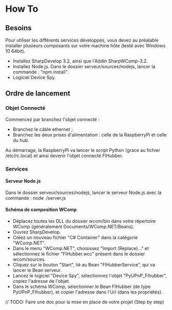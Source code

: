 # How To

## Besoins

Pour utiliser les différents services développés, vous devez au préalable installer plusieurs composants sur votre machine hôte (testé avec Windows 10 64bit).
 
- Installez SharpDevelop 3.2, ainsi que l'AddIn SharpWComp-3.2.
- Installez Node.js. Dans le dossier serveur/sources/nodejs, lancer la commande : "npm install".
- Logiciel Device Spy.

## Ordre de lancement

### Objet Connecté

Commencez par branchez l'objet connecté :
- Branchez le câble ethernet ;
- Branchez les deux prises d'alimentation : celle de la RaspberryPi et celle du hub.

Au démarrage, la RaspberryPi va lancer le script Python (grace au fichier /etc/rc.local) et ainsi devenir l'objet connecté FlHubber.

### Services

#### Serveur Node.js

Dans le dossier serveur/sources/nodejs, lancer le serveur Node.js avec la commande :
node ./server.js

#### Schéma de composition WComp

- Déplacez toutes les DLL du dossier wcom/bin dans votre répertoire WComp (généralement Documents/WComp.NET/Beans).
- Ouvrez SharpDevelop. 
- Créez un nouveau fichier "C# Container" dans la catégorie "WComp.NET".
- Dans le menu "WComp.NET", choisissez "Import (Replace)..." et sélectionnez le fichier "FlHubber.wcc" présent dans le dossier wcom/sources.
- Cliquez sur le bouton "Start", lié au Bean "FlHubberService", qui va lancer le Bean serveur.
- Lancez le logiciel "Device Spy", sélectionnez l'objet "PyUPnP_Flhubber", copiez l'adresse de l'objet.
- Dans le schéma WComp, sélectionner le Bean FlHubber (de type PyUPnP_Flhubber), et copier l'adresse dans l'Uri (dans les propriétés).


// TODO: Faire une doc pour la mise en place de votre projet (Step by step) 
